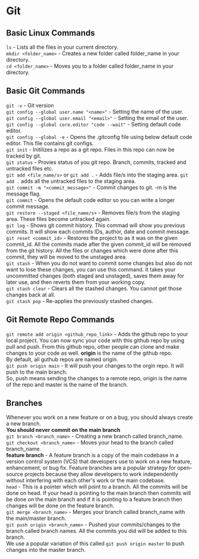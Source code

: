 # Git
## Basic Linux Commands
`ls` - Lists all the files in your current directory.  
`mkdir <folder_name>` - Creates a new folder called folder_name in your directory.  
`cd <folder_name>` - Moves you to a folder called folder_name in your directory.  

## Basic Git Commands
`git -v` - Git version  
`git config --global user.name "<name>"` - Setting the name of the user.  
`git config --global user.email "<email>"` - Setting the email of the user.  
`git config --global core.editor "code --wait"` - Setting default code editor.  
`git config --global -e` - Opens the .gitconfig file using below default code editor. This file contains git configs.  
`git init` - Initilizes a repo as a git repo. Files in this repo can now be tracked by git.  
`git status` - Provies status of you git repo. Branch, commits, tracked and untracked files etc.  
`git add <file_name/s>` or `git add .` - Adds file/s into the staging area. `git add .` adds all the untracked files to the staging area.  
`git commit -m "<commit_message>"` - Commit changes to git. -m is the message flag.  
`git commit` - Opens the default code editor so you can write a longer commit message.  
`git restore --staged <file_name/s>` - Removes file/s from the staging area. These files become untracked again.  
`git log` - Shows git commit history.  This commad will show you previous commits. It will show each commits IDs, author, date and commit message.  
`git reset <commit_id>` - Restores the project to as it was on the given commit_id. All the commits made after the given commit_id will be removed from the git history. 
All the files or changes which were done after this commit, they will be moved to the unstaged area.  
`git stash` - When you do not want to commit some changes but also do not want to lose these changes, you can use this command. 
It takes your uncommitted changes (both staged and unstaged), saves them away for later use, and then reverts them from your working copy.  
`git stash clear` - Clears all the stashed changes. You cannot get those changes back at all.  
`git stash pop` - Re-applies the previously stashed changes.  

## Git Remote Repo Commands
`git remote add origin <github_repo_link>` - Adds the github repo to your local project. You can now sync your code with this github repo by using pull and push. From this github repo, other people can clone and make changes to your code as well. **origin** is the name of the github repo.  
By default, all guthub repos are named origin.  
`git push origin main` - It will push your changes to the orgin repo. It will push to the main branch.  
So, push means sending the changes to a remote repo, origin is the name of the repo and master is the name of the branch.  

## Branches
Whenever you work on a new feature or on a bug, you should always create a new branch.  
**You should never commit on the main branch**  
`git branch <branch_name>` - Creating a new branch called branch_name.  
`git checkout <branch_name>` - Moves your head to the branch called branch_name.  
**feature branch** - A feature branch is a copy of the main codebase in a version control system (VCS) that developers use to work on a new feature, enhancement, or bug fix.
Feature branches are a popular strategy for open-source projects because they allow developers to work independently without interfering with each other's work or the main codebase.  
`head` - This is a pointer which will point to a branch. All the commits will be done on head. If your head is pointing to the main branch then commits will be done on the main branch and if it is pointing to a feature branch then changes will be done on the feature branch.  
`git merge <branch_name>` - Merges your branch called branch_name with the main/master branch.  
`git push origin <branch_name>` - Pushed your commits/changes to the branch called branch names. All the commits you did will be added to this branch.  
We use a popular variation of this called `git push origin master` to push changes into the master branch.  


















